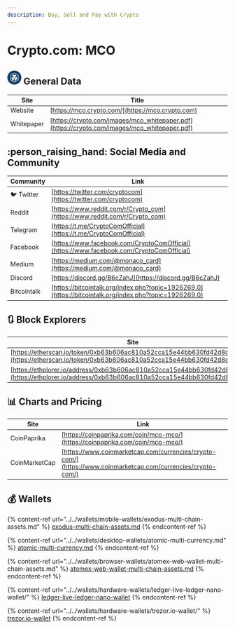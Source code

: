 ```yaml
---
description: Buy, Sell and Pay with Crypto
---
```


# Crypto.com: MCO

## ![](../../.gitbook/assets/mco.png) General Data

| Site       | Title                                                                                        |
| ---------- | -------------------------------------------------------------------------------------------- |
| Website    | [https://mco.crypto.com/](https://mco.crypto.com)                                            |
| Whitepaper | [https://crypto.com/images/mco_whitepaper.pdf](https://crypto.com/images/mco_whitepaper.pdf) |

## :person_raising_hand: Social Media and Community

| Community      | Link                                                                                                   |
| -------------- | ------------------------------------------------------------------------------------------------------ |
| :bird: Twitter | [https://twitter.com/cryptocom](https://twitter.com/cryptocom)                                         |
| Reddit         | [https://www.reddit.com/r/Crypto_com](https://www.reddit.com/r/Crypto_com)                             |
| Telegram       | [https://t.me/CryptoComOfficial](https://t.me/CryptoComOfficial)                                       |
| Facebook       | [https://www.facebook.com/CryptoComOfficial](https://www.facebook.com/CryptoComOfficial)               |
| Medium         | [https://medium.com/@monaco_card](https://medium.com/@monaco_card)                                     |
| Discord        | [https://discord.gg/B6cZahJ](https://discord.gg/B6cZahJ)                                               |
| Bitcointalk    | [https://bitcointalk.org/index.php?topic=1926269.0](https://bitcointalk.org/index.php?topic=1926269.0) |

## :arrows_clockwise: Block Explorers

| Site                                                                                                                                               |
| -------------------------------------------------------------------------------------------------------------------------------------------------- |
| [https://etherscan.io/token/0xb63b606ac810a52cca15e44bb630fd42d8d1d83d](https://etherscan.io/token/0xb63b606ac810a52cca15e44bb630fd42d8d1d83d)     |
| [https://ethplorer.io/address/0xb63b606ac810a52cca15e44bb630fd42d8d1d83d](https://ethplorer.io/address/0xb63b606ac810a52cca15e44bb630fd42d8d1d83d) |

## :bar_chart: Charts and Pricing

| Site          | Link                                                                                                         |
| ------------- | ------------------------------------------------------------------------------------------------------------ |
| CoinPaprika   | [https://coinpaprika.com/coin/mco-mco/](https://coinpaprika.com/coin/mco-mco/)                               |
| CoinMarketCap | [https://www.coinmarketcap.com/currencies/crypto-com/](https://www.coinmarketcap.com/currencies/crypto-com/) |

## :moneybag: Wallets

{% content-ref url="../../wallets/mobile-wallets/exodus-multi-chain-assets.md" %}
[exodus-multi-chain-assets.md](../../wallets/mobile-wallets/exodus-multi-chain-assets.md)
{% endcontent-ref %}

{% content-ref url="../../wallets/desktop-wallets/atomic-multi-currency.md" %}
[atomic-multi-currency.md](../../wallets/desktop-wallets/atomic-multi-currency.md)
{% endcontent-ref %}

{% content-ref url="../../wallets/browser-wallets/atomex-web-wallet-multi-chain-assets.md" %}
[atomex-web-wallet-multi-chain-assets.md](../../wallets/browser-wallets/atomex-web-wallet-multi-chain-assets.md)
{% endcontent-ref %}

{% content-ref url="../../wallets/hardware-wallets/ledger-live-ledger-nano-wallet/" %}
[ledger-live-ledger-nano-wallet](../../wallets/hardware-wallets/ledger-live-ledger-nano-wallet/)
{% endcontent-ref %}

{% content-ref url="../../wallets/hardware-wallets/trezor.io-wallet/" %}
[trezor.io-wallet](../../wallets/hardware-wallets/trezor.io-wallet/)
{% endcontent-ref %}
